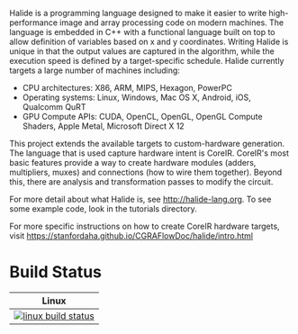 Halide is a programming language designed to make it easier to write high-performance image and array processing code on modern machines.
The language is embedded in C++ with a functional language built on top to allow definition of variables based on x and y coordinates.
Writing Halide is unique in that the output values are captured in the algorithm, while the execution speed is defined by a target-specific schedule.
Halide currently targets a large number of machines including:
  * CPU architectures: X86, ARM, MIPS, Hexagon, PowerPC
  * Operating systems: Linux, Windows, Mac OS X, Android, iOS, Qualcomm QuRT
  * GPU Compute APIs: CUDA, OpenCL, OpenGL, OpenGL Compute Shaders, Apple Metal, Microsoft Direct X 12

This project extends the available targets to custom-hardware generation.
The language that is used capture hardware intent is CoreIR.
CoreIR's most basic features provide a way to create hardware modules (adders, multipliers, muxes)
and connections (how to wire them together).
Beyond this, there are analysis and transformation passes to modify the circuit.

For more detail about what Halide is, see http://halide-lang.org.
To see some example code, look in the tutorials directory.

For more specific instructions on how to create CoreIR hardware targets, visit
https://stanfordaha.github.io/CGRAFlowDoc/halide/intro.html

Build Status
============

| Linux                        |
|------------------------------|
| [![linux build status][1]][2]|

[1]: https://travis-ci.org/StanfordAHA/Halide-to-Hardware.svg?branch=master
[2]: https://travis-ci.org/StanfordAHA/Halide-to-Hardware
